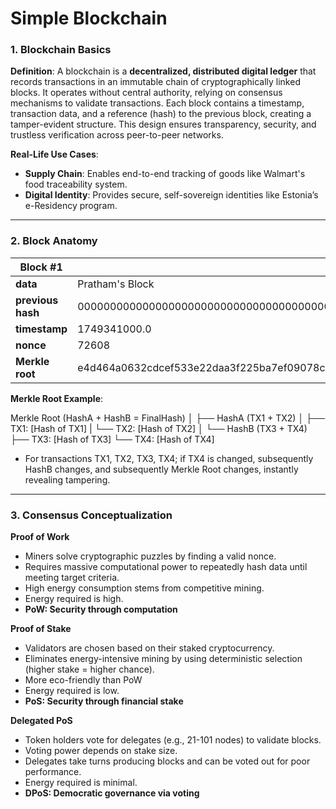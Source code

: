 <!-- Mini Task 1: Build &amp; Explain a Simple Blockchain-->
# Simple Blockchain

### 1. Blockchain Basics

<!-- Define blockchain in your own words (100–150 words) -->
**Definition**:
A blockchain is a **decentralized, distributed digital ledger** that records transactions in an immutable chain of cryptographically linked blocks. It operates without central authority, relying on consensus mechanisms to validate transactions. Each block contains a timestamp, transaction data, and a reference (hash) to the previous block, creating a tamper-evident structure. This design ensures transparency, security, and trustless verification across peer-to-peer networks.

<!-- List 2 real-life use cases (e.g., supply chain, digital identity) -->
**Real-Life Use Cases**:
- **Supply Chain**: Enables end-to-end tracking of goods like Walmart's food traceability system.
- **Digital Identity**: Provides secure, self-sovereign identities like Estonia’s e-Residency program.

---

### 2. Block Anatomy

<!-- Draw a block showing: data, previous hash, timestamp, nonce, and Merkle root -->
| Block #1            |                                                                     |
|---------------------|---------------------------------------------------------------------|
| **data**           | Pratham's Block
| **previous hash**  | 0000000000000000000000000000000000000000000000000000000000000000 |
| **timestamp**      | 1749341000.0 |
| **nonce**          | 72608 |
| **Merkle root**    | e4d464a0632cdcef533e22daa3f225ba7ef09078c01828b2b25bf73f519c236c |

<!-- Briefly explain with an example how the Merkle root helps verify data integrity -->
**Merkle Root Example**:  

Merkle Root (HashA + HashB = FinalHash)
│
├── HashA (TX1 + TX2)
│    ├── TX1: [Hash of TX1]
|    └── TX2: [Hash of TX2]
│
└── HashB (TX3 + TX4)
    ├── TX3: [Hash of TX3]
    └── TX4: [Hash of TX4]

- For transactions TX1, TX2, TX3, TX4; if TX4 is changed, subsequently HashB changes, and subsequently Merkle Root changes, instantly revealing tampering.

---

### 3. Consensus Conceptualization

<!-- Explain in brief (4–5 sentences each): -->
<!-- What is Proof of Work and why does it require energy? -->
**Proof of Work**
- Miners solve cryptographic puzzles by finding a valid nonce.
- Requires massive computational power to repeatedly hash data until meeting target criteria.
- High energy consumption stems from competitive mining.
- Energy required is high.
- **PoW: Security through computation**

<!-- What is Proof of Stake and how does it differ? -->
**Proof of Stake**
- Validators are chosen based on their staked cryptocurrency.
- Eliminates energy-intensive mining by using deterministic selection (higher stake = higher chance).
- More eco-friendly than PoW
- Energy required is low.
- **PoS: Security through financial stake**

<!-- What is Delegated Proof of Stake and how are validators selected? -->
**Delegated PoS**
- Token holders vote for delegates (e.g., 21-101 nodes) to validate blocks.
- Voting power depends on stake size.
- Delegates take turns producing blocks and can be voted out for poor performance.
- Energy required is minimal.
- **DPoS: Democratic governance via voting**
